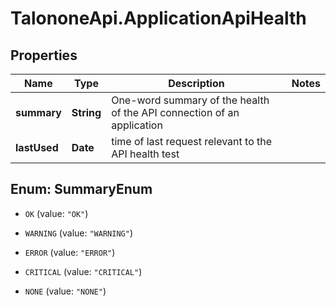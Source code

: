 # TalononeApi.ApplicationApiHealth

## Properties
Name | Type | Description | Notes
------------ | ------------- | ------------- | -------------
**summary** | **String** | One-word summary of the health of the API connection of an application | 
**lastUsed** | **Date** | time of last request relevant to the API health test | 


<a name="SummaryEnum"></a>
## Enum: SummaryEnum


* `OK` (value: `"OK"`)

* `WARNING` (value: `"WARNING"`)

* `ERROR` (value: `"ERROR"`)

* `CRITICAL` (value: `"CRITICAL"`)

* `NONE` (value: `"NONE"`)




